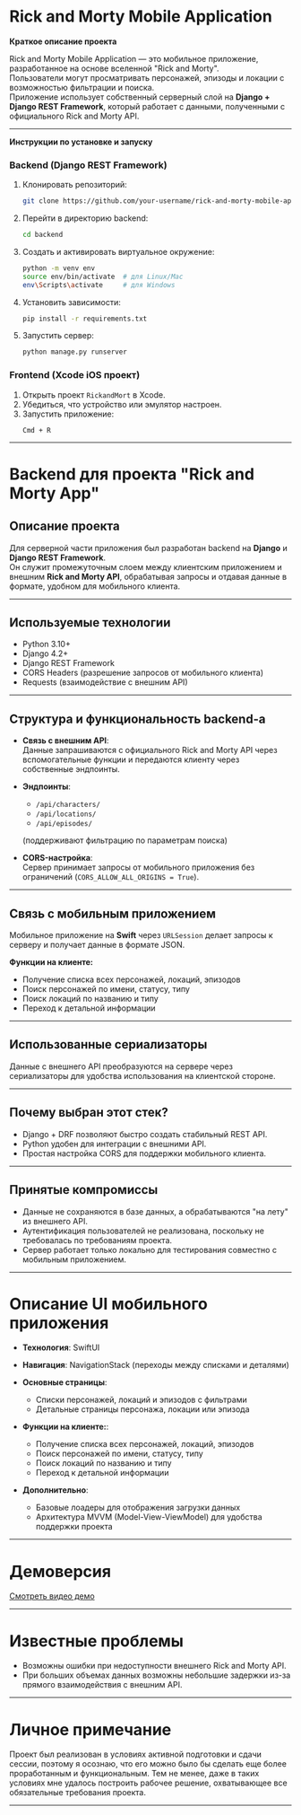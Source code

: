 
# Rick and Morty Mobile Application

**Краткое описание проекта**

Rick and Morty Mobile Application — это мобильное приложение, разработанное на основе вселенной "Rick and Morty".  
Пользователи могут просматривать персонажей, эпизоды и локации с возможностью фильтрации и поиска.  
Приложение использует собственный серверный слой на **Django + Django REST Framework**, который работает с данными, полученными с официального Rick and Morty API.

---

 **Инструкции по установке и запуску**

### Backend (Django REST Framework)

1. Клонировать репозиторий:
   ```bash
   git clone https://github.com/your-username/rick-and-morty-mobile-app.git
   ```

2. Перейти в директорию backend:
   ```bash
   cd backend
   ```

3. Создать и активировать виртуальное окружение:
   ```bash
   python -m venv env
   source env/bin/activate  # для Linux/Mac
   env\Scripts\activate     # для Windows
   ```

4. Установить зависимости:
   ```bash
   pip install -r requirements.txt
   ```

5. Запустить сервер:
   ```bash
   python manage.py runserver
   ```

### Frontend (Xcode iOS проект)

1. Открыть проект `RickandMort` в Xcode.
2. Убедиться, что устройство или эмулятор настроен.
3. Запустить приложение:
   ```
   Cmd + R
   ```

---

# Backend для проекта "Rick and Morty App"

## Описание проекта

Для серверной части приложения был разработан backend на **Django** и **Django REST Framework**.  
Он служит промежуточным слоем между клиентским приложением и внешним **Rick and Morty API**, обрабатывая запросы и отдавая данные в формате, удобном для мобильного клиента.

---

##  Используемые технологии

- Python 3.10+
- Django 4.2+
- Django REST Framework
- CORS Headers (разрешение запросов от мобильного клиента)
- Requests (взаимодействие с внешним API)

---

## Структура и функциональность backend-а

- **Связь с внешним API**:  
  Данные запрашиваются с официального Rick and Morty API через вспомогательные функции и передаются клиенту через собственные эндпоинты.

- **Эндпоинты**:
  - `/api/characters/`
  - `/api/locations/`
  - `/api/episodes/`
  
  (поддерживают фильтрацию по параметрам поиска)

- **CORS-настройка**:  
  Сервер принимает запросы от мобильного приложения без ограничений (`CORS_ALLOW_ALL_ORIGINS = True`).

---

##  Связь с мобильным приложением

Мобильное приложение на **Swift** через `URLSession` делает запросы к серверу и получает данные в формате JSON.

**Функции на клиенте:**

- Получение списка всех персонажей, локаций, эпизодов
- Поиск персонажей по имени, статусу, типу
- Поиск локаций по названию и типу
- Переход к детальной информации

---

##  Использованные сериализаторы

Данные с внешнего API преобразуются на сервере через сериализаторы для удобства использования на клиентской стороне.

---

##  Почему выбран этот стек?

- Django + DRF позволяют быстро создать стабильный REST API.
- Python удобен для интеграции с внешними API.
- Простая настройка CORS для поддержки мобильного клиента.

---

##  Принятые компромиссы

- Данные не сохраняются в базе данных, а обрабатываются "на лету" из внешнего API.
- Аутентификация пользователей не реализована, поскольку не требовалась по требованиям проекта.
- Сервер работает только локально для тестирования совместно с мобильным приложением.

---

#  Описание UI мобильного приложения

- **Технология**: SwiftUI
- **Навигация**: NavigationStack (переходы между списками и деталями)
- **Основные страницы**:
  - Списки персонажей, локаций и эпизодов с фильтрами
  - Детальные страницы персонажа, локации или эпизода
- **Функции на клиенте:**:
   - Получение списка всех персонажей, локаций, эпизодов
   - Поиск персонажей по имени, статусу, типу
   - Поиск локаций по названию и типу
   - Переход к детальной информации
    
- **Дополнительно**:
  - Базовые лоадеры для отображения загрузки данных
  - Архитектура MVVM (Model-View-ViewModel) для удобства поддержки проекта
    

---
#  Демоверсия 
   [Смотреть видео демо]([https://www.example.com/demo-video](https://www.canva.com/design/DAGl8q3gAiA/E36zp1kkLQ2cZ-FMMvlIMA/edit?utm_content=DAGl8q3gAiA&utm_campaign=designshare&utm_medium=link2&utm_source=sharebutton))
   
---
#  Известные проблемы

- Возможны ошибки при недоступности внешнего Rick and Morty API.
- При больших объемах данных возможны небольшие задержки из-за прямого взаимодействия с внешним API.

---

# Личное примечание
Проект был реализован в условиях активной подготовки и сдачи сессии, поэтому я осознаю, что его можно было бы сделать еще более проработанным и функциональным. Тем не менее, даже в таких условиях мне удалось построить рабочее решение, охватывающее все обязательные требования проекта.

---
